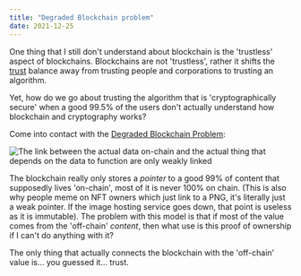 ```yaml
---
title: "Degraded Blockchain problem"
date: 2021-12-25
---
```


One thing that I still don't understand about blockchain is the 'trustless' aspect of blockchains. Blockchains are not 'trustless', rather it shifts the [trust](thoughts/trust.md) balance away from trusting people and corporations to trusting an algorithm. 

Yet, how do we go about trusting the algorithm that is 'cryptographically secure' when a good 99.5% of the users don't actually understand how blockchain and cryptography works? 

Come into contact with the [Degraded Blockchain Problem](https://www.fortressofdoors.com/the-degraded-blockchain-problem/):

![The link between the actual data on-chain and the actual thing that depends on the data to function are only *weakly* linked](/thoughts/images/degraded-blockchain.png)

The blockchain really only stores a *pointer* to a good 99% of content that supposedly lives 'on-chain', most of it is never 100% on chain. (This is also why people meme on NFT owners which just link to a PNG, it's literally just a weak pointer. If the image hosting service goes down, that point is useless as it is immutable). The problem with this model is that if most of the value comes from the 'off-chain' *content*, then what use is this proof of ownership if I can't do anything with it?

The only thing that actually connects the blockchain with the 'off-chain' value is... you guessed it... trust.

